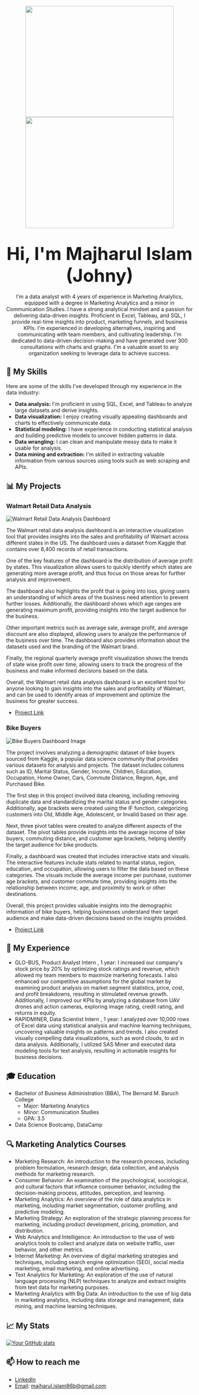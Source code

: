 <p align="center">
  <img src="https://tenor.com/view/data-analysis-graph-chart-gif-23151718.gif" width="400" height="300" hspace="20"/>
  <img src="https://media.giphy.com/media/MMHIbfv0QME8utoEkE/giphy.gif" width="400" height="300" hspace="20"/> 
</p> 

<h1 align="center"><b><font size="7">Hi, I'm Majharul Islam (Johny)</font></b></h1>

<p align="center">I'm a data analyst with 4 years of experience in Marketing Analytics, equipped with a degree in Marketing Analytics and a minor in Communication Studies. I have a strong analytical mindset and a passion for delivering data-driven insights. Proficient in Excel, Tableau, and SQL, I provide real-time insights into product, marketing funnels, and business KPIs. I'm experienced in developing alternatives, inspiring and communicating with team members, and cultivating leadership. I'm dedicated to data-driven decision-making and have generated over 300 consultations with charts and graphs. I'm a valuable asset to any organization seeking to leverage data to achieve success.</p>

## 🔭 My Skills

Here are some of the skills I've developed through my experience in the data industry:

- **Data analysis:** I'm proficient in using SQL, Excel, and Tableau to analyze large datasets and derive insights.
- **Data visualization:** I enjoy creating visually appealing dashboards and charts to effectively communicate data.
- **Statistical modeling:** I have experience in conducting statistical analysis and building predictive models to uncover hidden patterns in data.
- **Data wrangling:** I can clean and manipulate messy data to make it usable for analysis.
- **Data mining and extraction:** I'm skilled in extracting valuable information from various sources using tools such as web scraping and APIs.

## 📊 My Projects

### Walmart Retail Data Analysis

![Walmart Retail Data Analysis Dashboard](https://raw.githubusercontent.com/rockjohny360/Portfolio_Majharul/f4227d0f77346934e3baec3cc035d46cd532f433/Walmart%20Retail%20Data%20Analysis%20Dashboard%20picture.PNG)

The Walmart retail data analysis dashboard is an interactive visualization tool that provides insights into the sales and profitability of Walmart across different states in the US. The dashboard uses a dataset from Kaggle that contains over 8,400 records of retail transactions.

One of the key features of the dashboard is the distribution of average profit by states. This visualization allows users to quickly identify which states are generating more average profit, and thus focus on those areas for further analysis and improvement.

The dashboard also highlights the profit that is going into loss, giving users an understanding of which areas of the business need attention to prevent further losses. Additionally, the dashboard shows which age ranges are generating maximum profit, providing insights into the target audience for the business.

Other important metrics such as average sale, average profit, and average discount are also displayed, allowing users to analyze the performance of the business over time. The dashboard also provides information about the datasets used and the branding of the Walmart brand.

Finally, the regional quarterly average profit visualization shows the trends of state wise profit over time, allowing users to track the progress of the business and make informed decisions based on the data.

Overall, the Walmart retail data analysis dashboard is an excellent tool for anyone looking to gain insights into the sales and profitability of Walmart, and can be used to identify areas of improvement and optimize the business for greater success.

- [Project Link](https://github.com/rockjohny360/Walmart-Retail-Data-Analysis-Dashboard-)

### Bike Buyers 

![Bike Buyers Dashboard Image](https://github.com/rockjohny360/Portfolio_Majharul/blob/main/Bike%20Buyers%20Dashboard%20Image.PNG?raw=true)

The project involves analyzing a demographic dataset of bike buyers sourced from Kaggle, a popular data science community that provides various datasets for analysis and projects. The dataset includes columns such as ID, Marital Status, Gender, Income, Children, Education, Occupation, Home Owner, Cars, Commute Distance, Region, Age, and Purchased Bike.

The first step in this project involved data cleaning, including removing duplicate data and standardizing the marital status and gender categories. Additionally, age brackets were created using the IF function, categorizing customers into Old, Middle Age, Adolescent, or Invalid based on their age.

Next, three pivot tables were created to analyze different aspects of the dataset. The pivot tables provide insights into the average income of bike buyers, commuting distance, and customer age brackets, helping identify the target audience for bike products.

Finally, a dashboard was created that includes interactive stats and visuals. The interactive features include stats related to marital status, region, education, and occupation, allowing users to filter the data based on these categories. The visuals include the average income per purchase, customer age brackets, and customer commute time, providing insights into the relationship between income, age, and proximity to work or other destinations.

Overall, this project provides valuable insights into the demographic information of bike buyers, helping businesses understand their target audience and make data-driven decisions based on the insights provided.

- [Project Link](https://github.com/rockjohny360/Bike-Buyer-)

## 🌱 My Experience

- GLO-BUS, Product Analyst Intern , 1 year: I increased our company's stock price by 20% by optimizing stock ratings and revenue, which allowed my team members to maximize marketing forecasts. I also enhanced our competitive assumptions for the global market by examining product analysis on market segment statistics, price, cost, and profit breakdowns, resulting in stimulated revenue growth. Additionally, I improved our KPIs by analyzing a database from UAV drones and action cameras, exploring image rating, credit rating, and returns in equity.
- RAPIDMINER, Data Scientist Intern , 1 year: I analyzed over 10,000 rows of Excel data using statistical analysis and machine learning techniques, uncovering valuable insights on patterns and trends. I also created visually compelling data visualizations, such as word clouds, to aid in data analysis. Additionally, I utilized SAS Miner and executed data modeling tools for text analysis, resulting in actionable insights for business decisions.

## 🎓 Education 

- Bachelor of Business Administration (BBA), The Bernard M. Baruch College
  - Major: Marketing Analytics
  - Minor: Communication Studies
  - GPA: 3.5
- Data Science Bootcamp, DataCamp 

## 🔍 Marketing Analytics Courses

- Marketing Research: An introduction to the research process, including problem formulation, research design, data collection, and analysis methods for marketing research.
- Consumer Behavior: An examination of the psychological, sociological, and cultural factors that influence consumer behavior, including the decision-making process, attitudes, perception, and learning.
- Marketing Analytics: An overview of the role of data analytics in marketing, including market segmentation, customer profiling, and predictive modeling.
- Marketing Strategy: An exploration of the strategic planning process for marketing, including product development, pricing, promotion, and distribution.
- Web Analytics and Intelligence: An introduction to the use of web analytics tools to collect and analyze data on website traffic, user behavior, and other metrics.
- Internet Marketing: An overview of digital marketing strategies and techniques, including search engine optimization (SEO), social media marketing, email marketing, and online advertising.
- Text Analytics for Marketing: An exploration of the use of natural language processing (NLP) techniques to analyze and extract insights from text data for marketing purposes.
- Marketing Analytics with Big Data: An introduction to the use of big data in marketing analytics, including data storage and management, data mining, and machine learning techniques. 

## 📈 My Stats

[![Your GitHub stats](https://github-readme-stats.vercel.app/api?username=Majharul&show_icons=true&theme=radical)](https://github.com/Majharul)

## 📫 How to reach me

- [LinkedIn](https://www.linkedin.com/in/yourprofile)
- [Email](mailto:majharul.islam86b@gmail.com): majharul.islam86b@gmail.com
